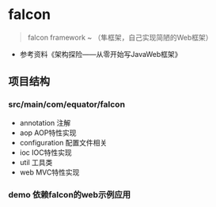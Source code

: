 # falcon
> falcon framework ~ （隼框架，自己实现简陋的Web框架）
- 参考资料《架构探险——从零开始写JavaWeb框架》
## 项目结构
### src/main/com/equator/falcon
- annotation 注解
- aop AOP特性实现
- configuration 配置文件相关
- ioc IOC特性实现
- util 工具类
- web MVC特性实现

### demo 依赖falcon的web示例应用
